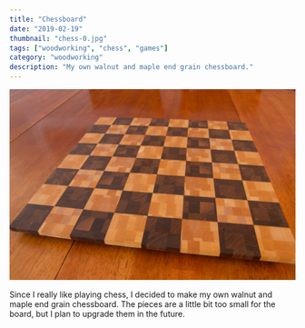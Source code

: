 ```yaml
---
title: "Chessboard"
date: "2019-02-19"
thumbnail: "chess-0.jpg"
tags: ["woodworking", "chess", "games"]
category: "woodworking"
description: "My own walnut and maple end grain chessboard."
---
```


![Chessboard picture](chess-1.jpg)

Since I really like playing chess, I decided to make my own walnut and maple end grain chessboard. The pieces are a little bit too small for the board, but I plan to upgrade them in the future.